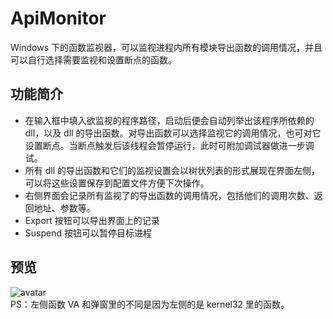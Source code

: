 # ApiMonitor
Windows 下的函数监视器，可以监视进程内所有模块导出函数的调用情况，并且可以自行选择需要监视和设置断点的函数。

## 功能简介
- 在输入框中填入欲监视的程序路径，启动后便会自动列举出该程序所依赖的 dll，以及 dll 的导出函数。对导出函数可以选择监视它的调用情况，也可对它设置断点。当断点触发后该线程会暂停运行，此时可附加调试器做进一步调试。  
- 所有 dll 的导出函数和它们的监视设置会以树状列表的形式展现在界面左侧，可以将这些设置保存到配置文件方便下次操作。  
- 右侧界面会记录所有监视了的导出函数的调用情况，包括他们的调用次数、返回地址、参数等。  
- Export 按钮可以导出界面上的记录  
- Suspend 按钮可以暂停目标进程

## 预览
![avatar](https://flandre-scarlet.moe/blog/wp-content/uploads/2020/05/%E5%AE%9E%E7%8E%B0%E5%87%BD%E6%95%B0%E7%9B%91%E8%A7%86%E5%99%A8-%E5%9B%BE3.png)  
PS：左侧函数 VA 和弹窗里的不同是因为左侧的是 kernel32 里的函数。